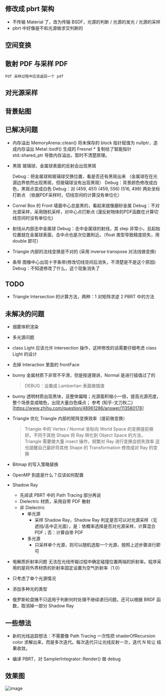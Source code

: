 ## 修改成 pbrt 架构
-   不传输 Material 了，改为传输 BSDF，光源的判断 / 光源的发光 / 光源的采样
-   pbrt 中好像是不和光源做求交判断的


## 空间变换

## 散射 PDF 与采样 PDF
    Pdf 采样过程中应该返回一个 pdf
    
## 对光源采样

## 背景贴图

## 已解决问题
- 内存溢出
    MemoryArena::clean() 将未保存的 block 指针赋值为 nullptr，造成内存溢出
    Metal::bsdf() 生成的 Fresnel * 复制给了智能指针 std::shared_ptr<Fresnel> 导致内存溢出，暂时不清楚原理。
    
- 黑斑
    玻璃球、金属球表面的反射会出现黑斑
    
    Debug：把金属球和玻璃球交换位置，看是否还有黑斑出来 （金属球在在光源边界依然出现黑斑，但玻璃球没有出现黑斑）
    Debug：背景颜色修改成白色，黑斑点变成白色
    Debug：对 (459, 451) (459, 556) (516, 498) 两处坐标打断点 （依据PDF采样时，切线空间的计算没有单位化）

- Cornel Box 的 Front 墙面中心总是黑的，看起来就像磨砂金属
    Debug：不对光源采样，采用随机采样，对中心点打断点 (漫反射物体的PDF函数在计算切线空间时没有单位化)

- 射线从内部击中金属球
    Debug：击中金属球的射线，其 step 非常小，且起始位置就在金属球表面，击中点也是次位置附近。（float 类型导致精度损失，用 double 即可）

- Triangle 内部的法线变换是不对的 (采用 inverse transpose 对法线做变换)

- 条带
    图像中心出现十字条带(修改切线空间后消失，不清楚是不是这个原因)
    Debug：不知道修改了什么，这个现象消失了
    
## TODO
- Triangle Intersection 的计算方法，两种：1 对矩阵求逆 2 PBRT 中的方法

## 未解决的问题
- 烟雾体积渲染

- 多光源问题

- class Light 应该允许 Intersection 操作，这样修改的话需要仔细考虑 class Light 的设计 

- 去掉 Interaction 里面的 frontFace

- bunny 金属材质下非常不平滑，但是按道理讲，Normal 是进行插值过了的
    > DEBUG：设置成 Lambertian 表面做插值

- bunny 透明材质出现黑块，且整体偏暗；光源面积缩小一倍，提高光源亮度，整个场景变成暗色，出现大量白色燥点；
    参考 (知乎-文刀秋二)[https://www.zhihu.com/question/48961286/answer/113580178]

- Triangle 优化 Triangle 内部的矩阵变换效率（提前做变换）
    > Triangle 中的 Vertex / Normal 坐标向 World Space 的变换提前做好。不同于其他 Shape 将 Ray 转化到 Object Space
    > 的方法，Triangle 需要做大量 insect 操作，频繁对 Ray 进行变换会损失效率
    > 这也提醒自己最好将其他 Shape 的 Transformation 修改成对 Ray 的变换
- Bitmap 的写入策略替换

- OpenMP 到底是什么？应该如何配置

- Shadow Ray 
   - 先阅读 PBRT 中的 Path Tracing 部分再说
   - Dielectric 材质，采用自带 PDF 散射
   - 非 Dielectric
        - 单光源
            - 采样 Shadow Ray，Shadow Ray 判定是否可以对光源采样（无遮挡/击中正光面），是：依概率选择是否对光源采样，计算混合 PDF；否：计算自带 PDF
        - 多光源
            - 只采样单个光源，则可以随机选取一个光源，按照上述步骤进行即可

- 电解质折射率问题
    无法在光线传输过程中确定碰撞位置两端的折射率。程序采用的是将外界材质的折射率固定设置为空气折射率（1.0）
    
- 只考虑了单个光源情况

- 添加多种光的类型

- 俄罗斯轮盘赌不只适用于判断何时处理不继续递归问题。还可以根据 BRDF 函数，取消掉一部分 Shadow Ray

## 一些想法
- 新的光线追踪想法：不需要像 Path Tracing 一次性把 shaderOfRecursion color 求解出来，而是多次迭代。每次迭代只让光线反射一次，迭代 N 轮让
    结果收敛。 
    
- 编译 PBRT，对 SamplerIntegrator::Render() 做 debug

## 效果图

![image](https://github.com/StormPhoenix/kaguya/blob/master/image/bunny_lambertian.png)